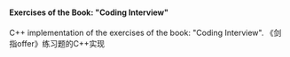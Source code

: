 #### Exercises of the Book: "Coding Interview"

C++ implementation of the exercises of the book: "Coding Interview".
《剑指offer》练习题的C++实现

